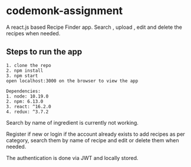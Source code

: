 # codemonk-assignment

A react.js based Recipe Finder app. Search , upload , edit and delete the recipes when needed.

## Steps to run the app
	1. clone the repo
	2. npm install
	3. npm start
	open localhost:3000 on the browser to view the app
	
	Dependencies:
	1. node: 10.19.0
	2. npm: 6.13.0
	3. react: ^16.2.0
	4. redux: ^3.7.2

Search by name of ingredient is currently not working.

Register if new or login if the account already exists to add recipes as per category, search them by name of recipe and edit or delete them when needed.

The authentication is done via JWT and locally stored.
